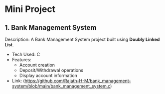 # Mini Project

## 1. Bank Management System
Description: A Bank Management System project built using **Doubly Linked List**.
- Tech Used: C 
- Features:
  - Account creation
  - Deposit/Withdrawal operations
  - Display account information
- Link: (https://github.com/Rajath-H-M/bank_management-system/blob/main/bank_management_system.c) 
